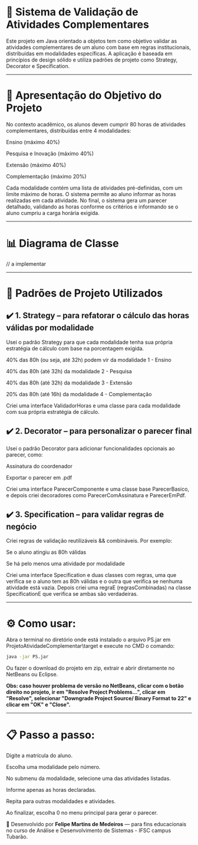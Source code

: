 # 📌 Sistema de Validação de Atividades Complementares #

Este projeto em Java orientado a objetos tem como objetivo validar as atividades complementares de um aluno com base em regras institucionais, distribuídas em modalidades específicas. A aplicação é baseada em princípios de design sólido e utiliza padrões de projeto como Strategy, Decorator e Specification.

---

# 🚀 Apresentação do Objetivo do Projeto

No contexto acadêmico, os alunos devem cumprir 80 horas de atividades complementares, distribuídas entre 4 modalidades:

Ensino (máximo 40%)

Pesquisa e Inovação (máximo 40%)

Extensão (máximo 40%)

Complementação (máximo 20%)

Cada modalidade contém uma lista de atividades pré-definidas, com um limite máximo de horas. O sistema permite ao aluno informar as horas realizadas em cada atividade. No final, o sistema gera um parecer detalhado, validando as horas conforme os critérios e informando se o aluno cumpriu a carga horária exigida.

---

# 📊 Diagrama de Classe

// a implementar

---

# 📌 Padrões de Projeto Utilizados

## ✔️ 1. Strategy – para refatorar o cálculo das horas válidas por modalidade
Usei o padrão Strategy para que cada modalidade tenha sua própria estratégia de cálculo com base na porcentagem exigida.

40% das 80h (ou seja, até 32h) podem vir da modalidade 1 - Ensino

40% das 80h (até 32h) da modalidade 2 - Pesquisa

40% das 80h (até 32h) da modalidade 3 - Extensão

20% das 80h (até 16h) da modalidade 4 - Complementação

Criei uma interface ValidadorHoras e uma classe para cada modalidade com sua própria estratégia de cálculo.

## ✔️ 2. Decorator – para personalizar o parecer final
Usei o padrão Decorator para adicionar funcionalidades opcionais ao parecer, como:

Assinatura do coordenador

Exportar o parecer em .pdf

Criei uma interface ParecerComponente e uma classe base ParecerBasico, 
e depois criei decoradores como ParecerComAssinatura e ParecerEmPdf.

## ✔️ 3. Specification – para validar regras de negócio
Criei regras de validação reutilizáveis && combináveis. Por exemplo:

Se o aluno atingiu as 80h válidas

Se há pelo menos uma atividade por modalidade

Criei uma interface Specification e duas classes com regras, uma que verifica se o aluno tem
as 80h válidas e o outra que verifica se nenhuma atividade está vazia. Depois criei uma 
regraE (regrasCombinadas) na classe SpecificationE que verifica se ambas são verdadeiras.

---

# ⚙️ Como usar:

Abra o terminal no diretório onde está instalado o arquivo PS.jar em ProjetoAtividadeComplementar\target e execute no CMD o comando:
```sh
java -jar PS.jar
```
Ou fazer o download do projeto em zip, extrair e abrir diretamente no NetBeans ou Eclipse.

**Obs: caso houver problema de versão no NetBeans, clicar com o botão direito no projeto, ir em "Resolve Project Problems...", clicar em "Resolve", selecionar "Downgrade Project Source/ Binary Format to 22" e clicar em "OK" e "Close".**

---

# 📋 Passo a passo:

Digite a matrícula do aluno.

Escolha uma modalidade pelo número.

No submenu da modalidade, selecione uma das atividades listadas.

Informe apenas as horas declaradas.

Repita para outras modalidades e atividades.

Ao finalizar, escolha 0 no menu principal para gerar o parecer.

📌 Desenvolvido por **Felipe Martins de Medeiros** — para fins educacionais no curso de Análise e Desenvolvimento de Sistemas - IFSC campus Tubarão.

